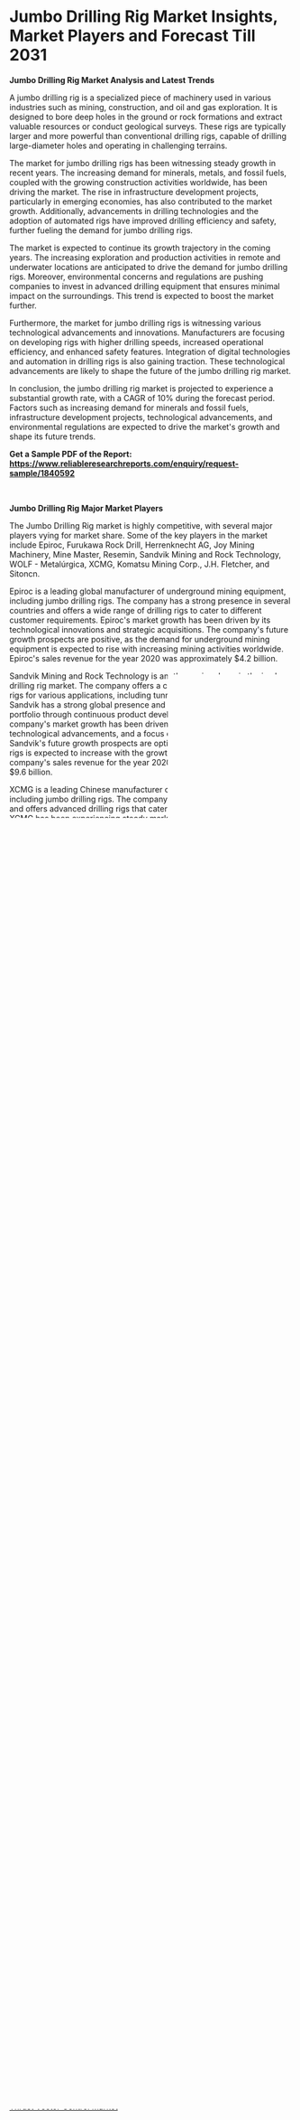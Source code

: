 <p><h1>Jumbo Drilling Rig Market Insights, Market Players and Forecast Till 2031</h1></p><p><strong>Jumbo Drilling Rig Market Analysis and Latest Trends</strong></p>
<p><p>A jumbo drilling rig is a specialized piece of machinery used in various industries such as mining, construction, and oil and gas exploration. It is designed to bore deep holes in the ground or rock formations and extract valuable resources or conduct geological surveys. These rigs are typically larger and more powerful than conventional drilling rigs, capable of drilling large-diameter holes and operating in challenging terrains.</p><p>The market for jumbo drilling rigs has been witnessing steady growth in recent years. The increasing demand for minerals, metals, and fossil fuels, coupled with the growing construction activities worldwide, has been driving the market. The rise in infrastructure development projects, particularly in emerging economies, has also contributed to the market growth. Additionally, advancements in drilling technologies and the adoption of automated rigs have improved drilling efficiency and safety, further fueling the demand for jumbo drilling rigs.</p><p>The market is expected to continue its growth trajectory in the coming years. The increasing exploration and production activities in remote and underwater locations are anticipated to drive the demand for jumbo drilling rigs. Moreover, environmental concerns and regulations are pushing companies to invest in advanced drilling equipment that ensures minimal impact on the surroundings. This trend is expected to boost the market further.</p><p>Furthermore, the market for jumbo drilling rigs is witnessing various technological advancements and innovations. Manufacturers are focusing on developing rigs with higher drilling speeds, increased operational efficiency, and enhanced safety features. Integration of digital technologies and automation in drilling rigs is also gaining traction. These technological advancements are likely to shape the future of the jumbo drilling rig market.</p><p>In conclusion, the jumbo drilling rig market is projected to experience a substantial growth rate, with a CAGR of 10% during the forecast period. Factors such as increasing demand for minerals and fossil fuels, infrastructure development projects, technological advancements, and environmental regulations are expected to drive the market's growth and shape its future trends.</p></p>
<p><strong>Get a Sample PDF of the Report:&nbsp; <a href="https://www.reliableresearchreports.com/enquiry/request-sample/1840592">https://www.reliableresearchreports.com/enquiry/request-sample/1840592</a></strong></p>
<p>&nbsp;</p>
<p><strong>Jumbo Drilling Rig Major Market Players</strong></p>
<p><p>The Jumbo Drilling Rig market is highly competitive, with several major players vying for market share. Some of the key players in the market include Epiroc, Furukawa Rock Drill, Herrenknecht AG, Joy Mining Machinery, Mine Master, Resemin, Sandvik Mining and Rock Technology, WOLF - Metalúrgica, XCMG, Komatsu Mining Corp., J.H. Fletcher, and Sitoncn.</p><p>Epiroc is a leading global manufacturer of underground mining equipment, including jumbo drilling rigs. The company has a strong presence in several countries and offers a wide range of drilling rigs to cater to different customer requirements. Epiroc's market growth has been driven by its technological innovations and strategic acquisitions. The company's future growth prospects are positive, as the demand for underground mining equipment is expected to rise with increasing mining activities worldwide. Epiroc's sales revenue for the year 2020 was approximately $4.2 billion.</p><p>Sandvik Mining and Rock Technology is another major player in the jumbo drilling rig market. The company offers a comprehensive range of drilling rigs for various applications, including tunnelling and underground mining. Sandvik has a strong global presence and has been expanding its product portfolio through continuous product development and acquisitions. The company's market growth has been driven by its strong brand reputation, technological advancements, and a focus on customer satisfaction. Sandvik's future growth prospects are optimistic, as the demand for drilling rigs is expected to increase with the growth of mining activities. The company's sales revenue for the year 2020 amounted to approximately $9.6 billion.</p><p>XCMG is a leading Chinese manufacturer of construction machinery, including jumbo drilling rigs. The company has a robust product portfolio and offers advanced drilling rigs that cater to diverse customer needs. XCMG has been experiencing steady market growth, driven by its strong distribution network, competitive pricing, and commitment to quality. The company's future growth prospects are promising, as it aims to expand its presence in international markets and capitalize on the growing demand for drilling rigs. XCMG's sales revenue for the year 2020 was approximately $5.4 billion.</p><p>In conclusion, the jumbo drilling rig market is highly competitive with several prominent players. Companies like Epiroc, Sandvik Mining and Rock Technology, and XCMG have demonstrated strong market growth and have positive future growth prospects. The overall market size is expected to grow in the coming years, driven by increasing mining activities and the need for advanced drilling equipment.</p></p>
<p>&nbsp;</p>
<p><strong>What Are The Key Opportunities For Jumbo Drilling Rig Manufacturers?</strong></p>
<p><p>The Jumbo Drilling Rig market has been experiencing significant growth over the years, with an increase in mining and exploration activities worldwide. The rising demand for minerals and metals, coupled with the advancement in drilling technologies, has boosted the market's growth. The market is also driven by the expansion of oil and gas exploration projects in emerging economies. Additionally, the development of unconventional oil and gas resources has further fueled the demand for jumbo drilling rigs. Looking ahead, the market is expected to witness steady growth in the coming years, driven by the ongoing industrialization and urbanization trends globally.</p></p>
<p><strong>Inquire or Share Your Questions If Any Before Purchasing This Report: <a href="https://www.reliableresearchreports.com/enquiry/pre-order-enquiry/1840592">https://www.reliableresearchreports.com/enquiry/pre-order-enquiry/1840592</a></strong></p>
<p>&nbsp;</p>
<p><strong>Market Segmentation</strong></p>
<p><strong>The Jumbo Drilling Rig Market Analysis by types is segmented into:</strong></p>
<p><ul><li>Single Arm</li><li>Double Arm</li><li>Multi Arm</li></ul></p>
<p><p>The jumbo drilling rig market consists of three main types: single arm, double arm, and multi-arm rigs. Single arm rigs typically have one drilling arm that can be extended and maneuvered to reach different areas. Double arm rigs have two drilling arms that can work simultaneously, improving drilling efficiency. Multi-arm rigs have multiple arms that can rotate and operate independently, allowing for drilling in multiple directions at the same time. These different types cater to various drilling needs and offer different levels of productivity and flexibility to the operators.</p></p>
<p><strong>Purchase this Report:&nbsp;<a href="https://www.reliableresearchreports.com/purchase/1840592">https://www.reliableresearchreports.com/purchase/1840592</a></strong></p>
<p>&nbsp;</p>
<p><strong>The Jumbo Drilling Rig Market Industry Research by Application is segmented into:</strong></p>
<p><ul><li>Mining</li><li>Railway and Highway Construction</li><li>Other</li></ul></p>
<p><p>The jumbo drilling rig market finds application in various sectors including mining, railway and highway construction, and other markets. In the mining industry, jumbo drilling rigs are used for underground drilling to extract minerals. In railway and highway construction, these rigs are employed to create tunnels, foundations, and stabilizing structures. Furthermore, the rigs also serve other markets such as water well drilling, oil and gas exploration, and geotechnical investigations. Overall, the jumbo drilling rig market plays a vital role in facilitating efficient and effective drilling operations across multiple industries.</p></p>
<p>&nbsp;</p>
<p><strong>In terms of Region, the Jumbo Drilling Rig Market Players available by Region are:</strong></p>
<p>
    <p> <strong> North America: </strong>
        <ul>
            <li>United States</li>
            <li>Canada</li>
        </ul>
        </p> 
    <p> <strong> Europe: </strong>
        <ul>
            <li>Germany</li>
            <li>France</li>
            <li>U.K.</li>
            <li>Italy</li>
            <li>Russia</li>
        </ul>
        </p> 
    <p> <strong> Asia-Pacific: </strong>
        <ul>
            <li>China</li>
            <li>Japan</li>
            <li>South Korea</li>
            <li>India</li>
            <li>Australia</li>
            <li>China Taiwan</li>
            <li>Indonesia</li>
            <li>Thailand</li>
            <li>Malaysia</li>
        </ul>
        </p> 
    <p> <strong> Latin America: </strong>
        <ul>
            <li>Mexico</li>
            <li>Brazil</li>
            <li>Argentina Korea</li>
            <li>Colombia</li>
        </ul>
        </p> 
    <p> <strong> Middle East & Africa: </strong>
        <ul>
            <li>Turkey</li>
            <li>Saudi</li>
            <li>Arabia</li>
            <li>UAE</li>
            <li>Korea</li>
        </ul>
    </p>
    </p>
<p><p>The global jumbo drilling rig market is projected to experience a steady growth in the forecast period across regions such as North America (NA), Asia-Pacific (APAC), Europe, the United States (USA), and China. Among these, APAC is anticipated to dominate the market, accounting for a significant market share percentage valuation. The region's dominance can be attributed to the rapid industrialization and infrastructural developments in emerging economies like China and India. Europe and North America are also expected to showcase considerable market growth due to ongoing oil and gas exploration activities in these regions.</p></p>
<p><strong>Purchase this Report: <a href="https://www.reliableresearchreports.com/purchase/1840592">https://www.reliableresearchreports.com/purchase/1840592</a></strong></p>
<p>&nbsp;<strong>Get a Sample PDF of the Report:&nbsp;&nbsp;<a href="https://www.reliableresearchreports.com/enquiry/request-sample/1840592">https://www.reliableresearchreports.com/enquiry/request-sample/1840592</a></strong></p>
<p><strong></strong></p>
<p><p><a href="https://github.com/zebdakicsin/Market-Research-Report-List-2/blob/main/magnetic-deburring-machine-market.md">Magnetic Deburring Machine Market</a></p><p><a href="https://github.com/Krish2023na/Market-Research-Report-List-2/blob/main/automatic-lapping-machine-market.md">Automatic Lapping Machine Market</a></p><p><a href="https://github.com/kholmovskayalyudmila/Market-Research-Report-List-2/blob/main/thrust-vector-control-market.md">Thrust Vector Control Market</a></p></p>